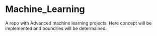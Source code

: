 # Machine_Learning
A repo with Advanced machine learning projects. Here concept will be implemented and boundries will be determained. 
